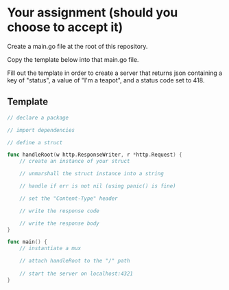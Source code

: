
# Your assignment (should you choose to accept it)

Create a main.go file at the root of this repository.

Copy the template below into that main.go file.

Fill out the template in order to create a server that returns json containing
a key of "status", a value of "I'm a teapot", and a status code set to 418.

## Template
```go
// declare a package

// import dependencies

// define a struct

func handleRoot(w http.ResponseWriter, r *http.Request) {
	// create an instance of your struct

	// unmarshall the struct instance into a string

	// handle if err is not nil (using panic() is fine)

	// set the "Content-Type" header

	// write the response code

	// write the response body
}

func main() {
	// instantiate a mux

	// attach handleRoot to the "/" path
	
	// start the server on localhost:4321
}
```


